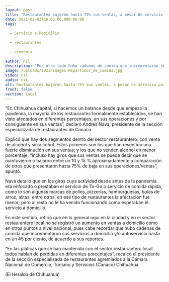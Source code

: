 ```yaml
---
layout: post
title: "Restaurantes bajaron hasta 75% sus ventas, a pesar de servicio para llevar"
date: 2021-02-03T16:03:00.000-06:00
tags:
  
  - Servicio a Domicilio
  
  - restaurantes
  
  - economía
  
author: nil
description: "Por otro lado hubo cadenas de comida que incrementaron sus servicios a domicilio y/o autoservicio hasta en un 45%"
image: /uploads/2021/images-Repartidor_de_comida.jpg
video: nil
audio: nil
alt: Restaurantes bajaron hasta 75% sus ventas, a pesar de servicio para llevar
front: false
section: Local
---
```


“En Chihuahua capital, si hacemos un balance desde que empezó la pandemia, la mayoría de los restaurantes formalmente establecidos, se han visto afectados en diferentes porcentajes, en sus operaciones y por consiguiente en sus ventas”, declaró Andrés Nava, presidente de la sección especializada de restaurantes de Canaco.

Explicó que hay dos segmentos dentro del sector restaurantero: con venta de alcohol y sin alcohol. Estos primeros son los que han resentido una fuerte disminución en sus ventas; y los que no venden alcohol en menor porcentaje, “incluso hay giros que sus ventas se puede decir que se mantuvieron o bajaron entre un 10 y 15 % aproximadamente a comparación de otros que presentaron hasta 75% de baja en sus operaciones/ventas”, apuntó.

Nava detalló que en los giros cuya actividad desde antes de la pandemia era enfocado o prestaban el servicio de To-Go o servicio de comida rápida, como lo son algunas marcas de pollos, pizzerías, hamburguesas, bolas de arroz, alitas, entre otros, en ese tipo de restaurantes la afectación fue menor; pero al resto no le ha venido funcionando como esperaban el servicio a domicilio.

En este sentido, refirió que en lo general aquí en la ciudad y en el sector restaurantero local no se registró un aumento en ventas a domicilio como en otros puntos a nivel nacional, pues cabe recordar que hubo cadenas de comida que incrementaron sus servicios a domicilio y/o autoservicio hasta en un 45 por ciento, de acuerdo a sus reportes.

“En las pláticas que se han mantenido con el sector restaurantero local todos hablan de pérdidas en diferentes porcentajes”, recalcó el presidente de la sección especializada de restaurantes agremiados a la Cámara Nacional de Comercio, Turismo y Servicios (Canaco) Chihuahua.

(El Heraldo de Chihuahua)